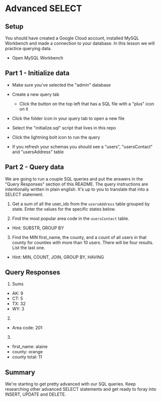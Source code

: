 # Advanced SELECT

## Setup

You should have created a Google Cloud account, installed MySQL Workbench and made a connection to your database. In this lesson we will practice querying data.

* Open MySQL Workbench

## Part 1 - Initialize data

* Make sure you've selected the "admin" database

* Create a new query tab
  * Click the button on the top left that has a SQL file with a "plus" icon on it

* Click the folder icon in your query tab to open a new file

* Select the "initialize.sql" script that lives in this repo

* Click the lightning bolt icon to run the query

* If you refresh your schemas you should see a "users", "usersContact" and "usersAddress" table

## Part 2 - Query data

We are going to run a couple SQL queries and put the answers in the "Query Responses" section of this README. The query instructions are intentionally written in plain english. It's up to you to translate that into a SELECT statement.

1. Get a sum of all the user_ids from the `usersAddress` table grouped by state. Enter the values for the specific states below.

2. Find the most popular area code in the `usersContact` table. 
  * Hint: SUBSTR, GROUP BY

3. Find the MIN first_name, the county, and a count of all users in that county for counties with more than 10 users. There will be four results. List the last one. 
  * Hint: MIN, COUNT, JOIN, GROUP BY, HAVING


## Query Responses

1. Sums
  * AK: 9
  * CT: 5
  * TX: 32
  * WY: 3

2.
  * Area code: 201

3.
  * first_name: alaine
  * county: orange
  * county total: 11


## Summary

We're starting to get pretty advanced with our SQL queries. Keep researching other advanced SELECT statements and get ready to foray into INSERT, UPDATE and DELETE.